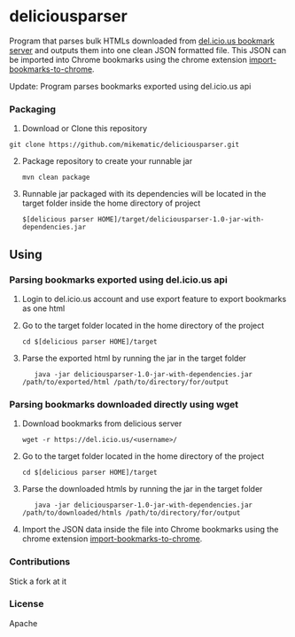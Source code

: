 # deliciousparser

Program that parses bulk HTMLs downloaded from [del.icio.us bookmark server](https://del.icio.us/) and outputs them into one clean JSON formatted file. This JSON can be imported into Chrome bookmarks using the chrome extension [import-bookmarks-to-chrome](https://github.com/mikematic/import-bookmarks-to-chrome).

Update: Program parses bookmarks exported using del.icio.us api

### Packaging

1. Download or Clone this repository

  ```
  git clone https://github.com/mikematic/deliciousparser.git
  ```

2. Package repository to create your runnable jar

   ```
   mvn clean package
   ```

3. Runnable jar packaged with its dependencies will be located in the target folder inside the home directory of project
   ```
   $[delicious parser HOME]/target/deliciousparser-1.0-jar-with-dependencies.jar
   ```

## Using

### Parsing bookmarks exported using del.icio.us api
1. Login to del.icio.us account and use export feature to export bookmarks as one html

2. Go to the target folder located in the home directory of the project
   ```
   cd $[delicious parser HOME]/target
   ```

3. Parse the exported html by running the jar in the target folder

   ```
      java -jar deliciousparser-1.0-jar-with-dependencies.jar /path/to/exported/html /path/to/directory/for/output

### Parsing bookmarks downloaded directly using wget
1. Download bookmarks from delicious server

   ```
   wget -r https://del.icio.us/<username>/
   ```

2. Go to the target folder located in the home directory of the project
   ```
   cd $[delicious parser HOME]/target
   ```

3. Parse the downloaded htmls by running the jar in the target folder

   ```
      java -jar deliciousparser-1.0-jar-with-dependencies.jar /path/to/downloaded/htmls /path/to/directory/for/output
   ```
5. Import the JSON data inside the file into Chrome bookmarks using the chrome extension [import-bookmarks-to-chrome](https://github.com/mikematic/import-bookmarks-to-chrome).

### Contributions
Stick a fork at it

### License
Apache
